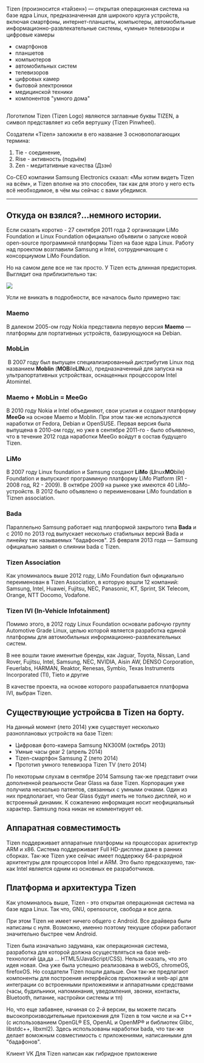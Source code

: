 Tizen (произносится «та́йзен») — открытая операционная система на базе ядра Linux, предназначенная для широкого круга устройств, включая смартфоны, интернет-планшеты, компьютеры, автомобильные информационно-развлекательные системы, «умные» телевизоры и цифровые камеры

- смартфонов
- планшетов
- компьютеров
- автомобильных систем
- телевизоров
- цифровых камер
- бытовой электроники
- медицинской техники
- компонентов "умного дома" 
## 


Логотипом Tizen (Tizen Logo) являются заглавные буквы TIZEN, а символ представляет из себя вертушку (Tizen Pinwheel).

Создатели «Tizen» заложили в его название 3 основополагающих термина:

1. Tie - соединение, 
2. Rise - активность (подъём)
3. Zen - медитативные качества (Дзэн)

Co-CEO компании Samsung Electronics сказал: «Мы хотим видеть Tizen на всём», и Tizen вполне на это способен, так как для этого у него есть всё необходимое, в чём мы сейчас с вами убедимся.

-------------

## Откуда он взялся?...немного истории.

Если сказать коротко - 27 сентября 2011 года 2 организации LiMo Foundation и Linux Foundation официально объявили о запуске новой open-source программной платформы Tizen на базе ядра Linux. Работу над проектом возглавили Samsung и Intel, сотрудничающие с консорциумом LiMo Foundation.

Но на самом деле все не так просто. У Tizen есть длинная предистория. Выглядит она приблизительно так:

<img src="http://placekitten.com/400/400">

Усли не вникать в подробности, все началось было примерно так: 

### Maemo

В далеком 2005-ом году Nokia представила первую версия **Maemo** — платформы для портативных устройств, базирующуюся на Debian.

### MobLin
 В 2007 году был выпущен специализированный дистрибутив Linux под названием **Moblin** (**MOB**ile**LIN**ux), предназначенный для запуска на ультрапортативных устройствах, оснащенных процессором Intel Atomintel. 
### Maemo + MobLin = MeeGo 
В 2010 году Nokia и Intel oбъединяют, свои усилия и создают платформу **MeeGo** на основе Maemo и Moblin. При этом так-же используются наработки от Fedora, Debian и OpenSUSE. Первая версия была выпущена в 2010-ом году, но уже в сентябре 2011-го -  было объявлено, что в течение 2012 года наработки MeeGo войдут в состав будущего Tizen. 
### LiMo

В 2007 году Linux foundation и Samsung создают **LiMo** (**LI**nux**MO**bile) Foundation и выпускают программную платформу LiMo Platform (R1 - 2008 год, R2 - 2009). В октябре 2009 на рынке уже имеются 40 LiMo-устройств. В 2012 было объявлено о переименовани LiMo foundation в Tiznen association. 
### Bada

Параллельно Samsung  работает над платформой закрытого типа **Bada** и с 2010 по 2013 год выпускает несколько стабильных версий Bada и линейку так называемых "бадафонов". 25 февраля 2013 года — Samsung официально заявил о слиянии bada c Tizen.


### Tizen Association

Как упоминалось выше 2012 году, LiMo Foundation был официально переименован в Tizen Association, в которую вошли 12 компаний: Samsung, Intel, Huawei, Fujitsu, NEC, Panasonic, KT, Sprint, SK Telecom, Orange, NTT Docomo, Vodafone.

### Tizen IVI (In-Vehicle Infotainment)

Помимо этого, в 2012 году Linux Foundation основали рабочую группу Automotive Grade Linux, целью которой является разработка единой платформы для автомобильных информационно-развлекательных систем. 

В нее вошли такие именитые бренды, как Jaguar, Toyota, Nissan, Land Rover, Fujitsu, Intel, Samsung, NEC, NVIDIA, Aisin AW, DENSO Corporation, Feuerlabs, HARMAN, Reaktor, Renesas, Symbio, Texas Instruments Incorporated (TI), Tieto и другие

В качестве проекта, на основе которого разрабатывается платформа IVI, выбран Tizen.


## Cуществующие устройсва в Tizen на борту.

На данный момент (лето 2014) уже существует несколько разноплановых устройств на базе Tizen:

 - Цифровая фото-камера Samsung NX300M (октябрь 2013)
 - Умные часы gear 2 (апрель 2014)
 - Tizen-смартфон Samsung Z (лето 2014)
 - Прототип умного телевизора Tizen TV (лето 2014)
 
По некоторым слухам в сентябре 2014 Samsung так-же представит очки дополненной реальности Gear Glass на базе Tizen. Корпорация уже получила несколько патентов, связанных с умными очками. Один из них предполагает, что Gear Glass будут иметь не только дисплей, но и встроенный динамик. К сожалению информация носит неофициальный характер. Samsung пока никак не комментирует её.


## Аппаратная совместимость

Tizen поддерживает аппаратные платформы на процессорах архитектур ARM и x86. 
Система поддерживает Full HD-дисплеи даже в ранних сборках.
Так-же Tizen уже сейчас имеет поддержку 64-разрядной архитектуры для процессоров Intel и ARM. Это было предсказуемо, так-как Intel является одним из основных ее разработчиков.

## Платформа и архитектура Tizen

Как упоминалось выше, Tizen - это открытая операционная система на базе ядра Linux. Так что, GNU, opensource, свобода и все дела.

При этом Tizen не имеет ничего общего с Android. Все драйвера были написаны с нуля. Возможно, именно поэтому текущие сборки работают значительно быстрее чем Android.

Tizen была изначально задумана, как операционная система, разработка для которой должна осуществляться на базе web-технологий (да,да ... HTML5/JavaScript/CSS). Нельзя сказать, что это идея новая. Она уже была успешно реализована в webOS, chromeOS, firefoxOS. Но создатели Tizen пошли дальше. Они так-же предлагают компоненты для построения интерфейсов приложений и web-api для интеграции со встроенными приложеиями и аппаратными средствами (часы, будильники, напоминания, уведомления, звонки, контакты, Bluetooth, питание, настройки системы  и тп)

Но, что еще забавнее, начиная со 2-й версии, вы можете писать высокопроизводительные  приложения для Tizen в том числе и на C++ (с использованием OpenGL® ES, OpenAL и OpenMP® и библиотек Glibc, libstdc++, libxml2). Здесь использованы наработки bada, что так-же делает воможным совместимость с приложениями, написанными для "бадафонов". 


Клиент VK Для Tizen написан как гибридное приложение



